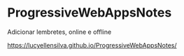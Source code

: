 # ProgressiveWebAppsNotes
Adicionar lembretes, online e offline


https://lucyellensilva.github.io/ProgressiveWebAppsNotes/
